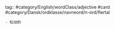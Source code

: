 tag:: #category/English/wordClass/adjective #card #category/Dansk/ordklasse/navneord/n-ord/flertal

	- 松动的